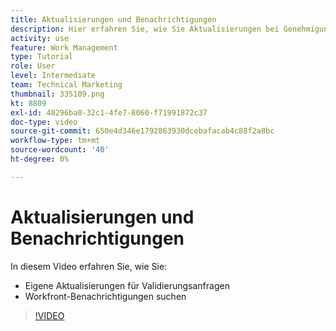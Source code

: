 ```yaml
---
title: Aktualisierungen und Benachrichtigungen
description: Hier erfahren Sie, wie Sie Aktualisierungen bei Genehmigungsanfragen vornehmen und Ihre Benachrichtigungen in Workfront finden.
activity: use
feature: Work Management
type: Tutorial
role: User
level: Intermediate
team: Technical Marketing
thumbnail: 335109.png
kt: 8809
exl-id: 40296ba0-32c1-4fe7-8060-f71991872c37
doc-type: video
source-git-commit: 650e4d346e1792863930dcebafacab4c88f2a8bc
workflow-type: tm+mt
source-wordcount: '40'
ht-degree: 0%

---
```


# Aktualisierungen und Benachrichtigungen

In diesem Video erfahren Sie, wie Sie:

* Eigene Aktualisierungen für Validierungsanfragen
* Workfront-Benachrichtigungen suchen

>[!VIDEO](https://video.tv.adobe.com/v/335109/?quality=12&learn=on)

<!---
learn more URLS
Tag others on updates
Update work
--->
